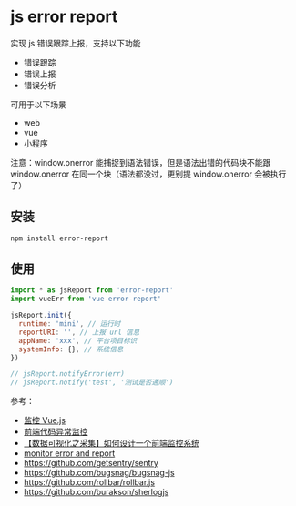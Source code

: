 # js error report

实现 js 错误跟踪上报，支持以下功能

- 错误跟踪
- 错误上报
- 错误分析

可用于以下场景

- web
- vue
- 小程序

注意：window.onerror 能捕捉到语法错误，但是语法出错的代码块不能跟window.onerror 在同一个块（语法都没过，更别提 window.onerror 会被执行了）

## 安装

```bash
npm install error-report
```

## 使用

```js
import * as jsReport from 'error-report'
import vueErr from 'vue-error-report'

jsReport.init({
  runtime: 'mini', // 运行时
  reportURI: '', // 上报 url 信息
  appName: 'xxx', // 平台项目标识
  systemInfo: {}, // 系统信息
})

// jsReport.notifyError(err)
// jsReport.notify('test', '测试是否通顺')
```

参考：

- [监控 Vue.js](https://docs.fundebug.com/notifier/javascript/framework/vuejs.html)
- [前端代码异常监控](http://rapheal.sinaapp.com/2014/11/06/javascript-error-monitor/)
- [【数据可视化之采集】如何设计一个前端监控系统](https://www.cnblogs.com/yexiaochai/p/6246490.html)
- [monitor error and report](https://github.com/BetterJS/badjs-report)
- https://github.com/getsentry/sentry
- https://github.com/bugsnag/bugsnag-js
- https://github.com/rollbar/rollbar.js
- https://github.com/burakson/sherlogjs
